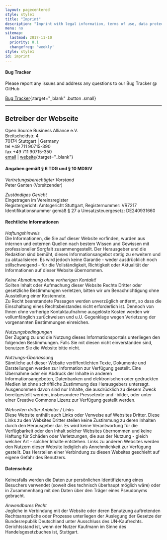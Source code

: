 ```yaml
---
layout: pagecentered
style: style1
title: "Imprint"
description: "Imprint with legal information, terms of use, data protection, transfer of use, applicable law as well as contact information"
menu: no
sitemap:
  lastmod: 2017-11-10
  priority: 0.1
  changefreq: 'weekly'
style: style1
id: imprint
---
```


#### Bug Tracker ####
Please report any  issues and address any questions to our Bug Tracker @ GitHub      
    
[Bug Tracker](https://github.com/iridium-browser/tracker/issues "Bug Tracker @ GitHub"){:target="_blank" .button .small}      

----
   
   
Betreiber der Webseite
----------------------

Open Source Business Alliance e.V.   
Breitscheidstr. 4  
70174 Stuttgart | Germany  
tel +49 711 90715-390  
fax +49 711 90715-350  
[email](mailto:wg-iridium@osb-alliance.com "send email") | [website](http://www.osb-alliance.com "visit website"){:target="_blank"}     

#### Angaben gemäß § 6 TDG und § 10 MDStV ####
*Vertretungsberechtigter Vorstand*  
Peter Ganten (Vorsitzender)

*Zuständiges Gericht*  
Eingetragen im Vereinsregister    
Registergericht: Amtsgericht Stuttgart, Registernummer: VR7217  
Identifikationsnummer gemäß § 27 a Umsatzsteuergesetz: DE240931660  

#### Rechtliche Informationen ####
*Haftungshinweis*  
Die Informationen, die Sie auf dieser Website vorfinden, wurden aus internen und externen Quellen nach bestem Wissen und Gewissen mit professioneller Sorgfalt zusammengestellt. Der Herausgeber und die Redaktion sind bemüht, dieses Informationsangebot stetig zu erweitern und zu aktualisieren. Es wird jedoch keine Garantie - weder ausdrücklich noch stillschweigend - für die Vollständigkeit, Richtigkeit oder Aktualität der Informationen auf dieser Website übernommen.

*Keine Abmahnung ohne vorherigen Kontakt!*  
Sollten Inhalt oder Aufmachung dieser Website Rechte Dritter oder gesetzliche Bestimmungen verletzen, bitten wir um Benachrichtigung ohne Ausstellung einer Kostennote.  
Zu Recht beanstandete Passagen werden unverzüglich entfernt, so dass die Einschaltung eines Rechtsbeistandes nicht erforderlich ist. Dennoch von Ihnen ohne vorherige Kontaktaufnahme ausgelöste Kosten werden wir vollumfänglich zurückweisen und u.U. Gegenklage wegen Verletzung der vorgenannten Bestimmungen einreichen.

*Nutzungsbedingungen*  
Der Zugang zu und die Nutzung dieses Informationsportals unterliegen den folgenden Bestimmungen. Falls Sie mit diesen nicht einverstanden sind, benutzen Sie die Website bitte nicht.

*Nutzungs-Überlassung*  
Sämtliche auf dieser Website veröffentlichten Texte, Dokumente und Darstellungen werden zur Information zur Verfügung gestellt. Eine Übernahme oder ein Abdruck der Inhalte in anderen Informationsangeboten, Datenbanken und elektronischen oder gedruckten Medien ist ohne schriftliche Zustimmung des Herausgebers untersagt. Ausgenommen davon sind nur Inhalte, die ausdrücklich zu diesem Zweck bereitgestellt werden, insbesondere Pressetexte und -bilder, oder unter einer Creative Commons Lizenz zur Verfügung gestellt werden.

*Webseiten dritter Anbieter / Links*  
Diese Website enthält auch Links oder Verweise auf Websites Dritter. Diese Links zu den Websites Dritter stellen keine Zustimmung zu deren Inhalten durch den Herausgeber dar. Es wird keine Verantwortung für die Verfügbarkeit oder den Inhalt solcher Websites übernommen und keine Haftung für Schäden oder Verletzungen, die aus der Nutzung - gleich welcher Art - solcher Inhalte entstehen. Links zu anderen Websites werden den Nutzern dieser Website lediglich als Annehmlichkeit zur Verfügung gestellt. Das Herstellen einer Verbindung zu diesen Websites geschieht auf eigene Gefahr des Benutzers.

#### Datenschutz ####
Keinesfalls werden die Daten zur persönlichen Identifizierung eines Besuchers verwendet (soweit dies technisch überhaupt möglich wäre) oder in Zusammenhang mit den Daten über den Träger eines Pseudonyms gebracht.

*Anwendbares Recht*  
Jegliche in Verbindung mit der Website oder deren Benutzung auftretenden Rechtsansprüche oder Prozesse unterliegen der Auslegung der Gesetze der Bundesrepublik Deutschland unter Ausschluss des UN-Kaufrechts. Gerichtsstand ist, wenn der Nutzer Kaufmann im Sinne des Handelsgesetzbuches ist, Stuttgart.

